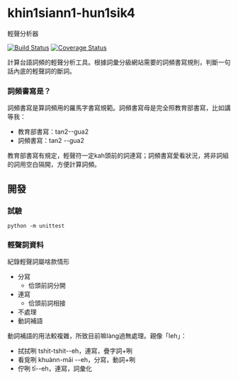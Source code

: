 # khin1siann1-hun1sik4
輕聲分析器

[![Build Status](https://travis-ci.org/i3thuan5/khin1siann1-hun1sik4.svg?branch=master)](https://travis-ci.org/i3thuan5/khin1siann1-hun1sik4)
[![Coverage Status](https://coveralls.io/repos/github/i3thuan5/khin1siann1-hun1sik4/badge.svg?branch=master)](https://coveralls.io/github/i3thuan5/khin1siann1-hun1sik4?branch=master)

計算台語詞頻的輕聲分析工具。根據詞彙分級網站需要的詞頻書寫規則，判斷一句話內底的輕聲詞的斷詞。

### 詞頻書寫是？

詞頻書寫是算詞頻用的羅馬字書寫規範。詞頻書寫毋是完全照教育部書寫，比如講等我：

- 教育部書寫：tan2--gua2
- 詞頻書寫：tan2 --gua2

教育部書寫有規定，輕聲符一定kah頭前的詞連寫；詞頻書寫愛看狀況，將非詞組的詞用空白隔開，方便計算詞頻。


## 開發

### 試驗

```
python -m unittest 
```

### 輕聲詞資料

紀錄輕聲詞屬啥款情形
- 分寫
  - 佮頭前詞分開
- 連寫
  - 佮頭前詞相接
- 不處理
- 動詞補語

動詞補語的用法較複雜，所致目前嘛làng過無處理。親像「leh」：
- 拭拭咧 tshit-tshit--eh，連寫，疊字詞+咧
- 看覓咧 khuànn-māi --eh，分寫，動詞+咧
- 佇咧 tī--eh，連寫，詞彙化
